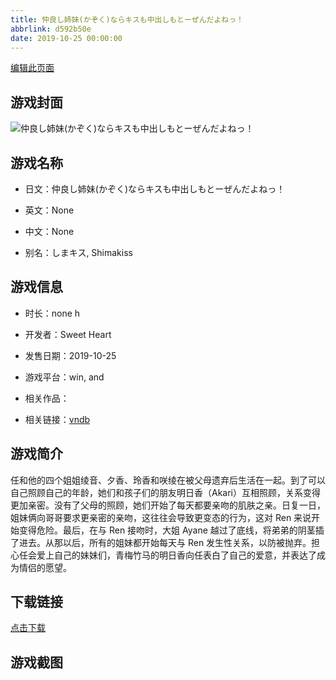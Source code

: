 ```yaml
---
title: 仲良し姉妹(かぞく)ならキスも中出しもとーぜんだよねっ！
abbrlink: d592b50e
date: 2019-10-25 00:00:00
---
```

[编辑此页面](https://github.com/ACG-3/ADV3-source/blob/main/source/_posts/games/%E4%BB%B2%E8%89%AF%E3%81%97%E5%A7%89%E5%A6%B9%28%E3%81%8B%E3%81%9E%E3%81%8F%29%E3%81%AA%E3%82%89%E3%82%AD%E3%82%B9%E3%82%82%E4%B8%AD%E5%87%BA%E3%81%97%E3%82%82%E3%81%A8%E3%83%BC%E3%81%9C%E3%82%93%E3%81%A0%E3%82%88%E3%81%AD%E3%81%A3%EF%BC%81.md)

## 游戏封面

![仲良し姉妹(かぞく)ならキスも中出しもとーぜんだよねっ！](https://pan.timero.xyz/d/onedrive/img_lib_001/%E4%BB%B2%E8%89%AF%E3%81%97%E5%A7%89%E5%A6%B9(%E3%81%8B%E3%81%9E%E3%81%8F)%E3%81%AA%E3%82%89%E3%82%AD%E3%82%B9%E3%82%82%E4%B8%AD%E5%87%BA%E3%81%97%E3%82%82%E3%81%A8%E3%83%BC%E3%81%9C%E3%82%93%E3%81%A0%E3%82%88%E3%81%AD%E3%81%A3%EF%BC%81_cover.avif)


## 游戏名称

- 日文：仲良し姉妹(かぞく)ならキスも中出しもとーぜんだよねっ！
- 英文：None
- 中文：None

- 别名：しまキス, Shimakiss


## 游戏信息

- 时长：none h
- 开发者：Sweet Heart
- 发售日期：2019-10-25
- 游戏平台：win, and
- 相关作品：

- 相关链接：[vndb](https://vndb.org/v26254)


## 游戏简介

任和他的四个姐姐绫音、夕香、玲香和咲绫在被父母遗弃后生活在一起。到了可以自己照顾自己的年龄，她们和孩子们的朋友明日香（Akari）互相照顾，关系变得更加亲密。没有了父母的照顾，她们开始了每天都要亲吻的肌肤之亲。日复一日，姐妹俩向哥哥要求更亲密的亲吻，这往往会导致更变态的行为，这对 Ren 来说开始变得危险。最后，在与 Ren 接吻时，大姐 Ayane 越过了底线，将弟弟的阴茎插了进去。从那以后，所有的姐妹都开始每天与 Ren 发生性关系，以防被抛弃。担心任会爱上自己的妹妹们，青梅竹马的明日香向任表白了自己的爱意，并表达了成为情侣的愿望。


## 下载链接

[点击下载](https://pan.timero.xyz/onedrive/adv_lib_001/%E4%BB%B2%E8%89%AF%E3%81%97%E5%A7%89%E5%A6%B9%28%E3%81%8B%E3%81%9E%E3%81%8F%29%E3%81%AA%E3%82%89%E3%82%AD%E3%82%B9%E3%82%82%E4%B8%AD%E5%87%BA%E3%81%97%E3%82%82%E3%81%A8%E3%83%BC%E3%81%9C%E3%82%93%E3%81%A0%E3%82%88%E3%81%AD%E3%81%A3%EF%BC%81)


## 游戏截图


